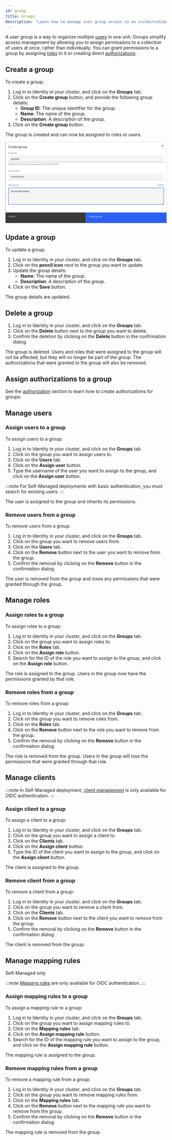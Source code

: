 ```yaml
---
id: group
title: Groups
description: "Learn how to manage user group access to an orchestration cluster."
---
```


A user group is a way to organize multiple [users](user.md) in one unit. Groups simplify access management by allowing you to assign permissions to a collection of users at once, rather than individually. You can grant permissions to a group by assigning [roles](role.md) to it or creating direct [authorizations](authorization.md).

## Create a group

To create a group:

1. Log in to Identity in your cluster, and click on the **Groups** tab.
2. Click on the **Create group** button, and provide the following group details:
   - **Group ID**: The unique identifier for the group.
   - **Name**: The name of the group.
   - **Description**: A description of the group.
3. Click on the **Create group** button.

The group is created and can now be assigned to roles or users.

![identity-create-group-tab](./img/create-group-tab.png)

## Update a group

To update a group:

1. Log in to Identity in your cluster, and click on the **Groups** tab.
2. Click on the **pencil icon** next to the group you want to update.
3. Update the group details:
   - **Name**: The name of the group.
   - **Description**: A description of the group.
4. Click on the **Save** button.

The group details are updated.

## Delete a group

1. Log in to Identity in your cluster, and click on the **Groups** tab.
2. Click on the **Delete** button next to the group you want to delete.
3. Confirm the deletion by clicking on the **Delete** button in the confirmation dialog.

The group is deleted. Users and roles that were assigned to the group will not be affected, but they will no longer be part of the group. The authorizations that were granted to the group will also be removed.

## Assign authorizations to a group

See the [authorization](./authorization.md) section to learn how to create authorizations for groups.

## Manage users

### Assign users to a group

To assign users to a group:

1. Log in to Identity in your cluster, and click on the **Groups** tab.
2. Click on the group you want to assign users to.
3. Click on the **Users** tab.
4. Click on the **Assign user** button.
5. Type the username of the user you want to assign to the group, and click on the **Assign user** button.

:::note
For Self-Managed deployments with basic authentication, you must search for existing users.
:::

The user is assigned to the group and inherits its permissions.

### Remove users from a group

To remove users from a group:

1. Log in to Identity in your cluster, and click on the **Groups** tab.
2. Click on the group you want to remove users from.
3. Click on the **Users** tab.
4. Click on the **Remove** button next to the user you want to remove from the group.
5. Confirm the removal by clicking on the **Remove** button in the confirmation dialog.

The user is removed from the group and loses any permissions that were granted through the group.

## Manage roles

### Assign roles to a group

To assign roles to a group:

1. Log in to Identity in your cluster, and click on the **Groups** tab.
2. Click on the group you want to assign roles to.
3. Click on the **Roles** tab.
4. Click on the **Assign role** button.
5. Search for the ID of the role you want to assign to the group, and click on the **Assign role** button.

The role is assigned to the group. Users in the group now have the permissions granted by that role.

### Remove roles from a group

To remove roles from a group:

1. Log in to Identity in your cluster, and click on the **Groups** tab.
2. Click on the group you want to remove roles from.
3. Click on the **Roles** tab.
4. Click on the **Remove** button next to the role you want to remove from the group.
5. Confirm the removal by clicking on the **Remove** button in the confirmation dialog.

The role is removed from the group. Users in the group will lose the permissions that were granted through that role.

## Manage clients

:::note
In Self-Managed deployment, [client management](client.md) is only available for OIDC authentication.
:::

### Assign client to a group

To assign a client to a group:

1. Log in to Identity in your cluster, and click on the **Groups** tab.
2. Click on the group you want to assign a client to.
3. Click on the **Clients** tab.
4. Click on the **Assign client** button.
5. Type the ID of the client you want to assign to the group, and click on the **Assign client** button.

The client is assigned to the group.

### Remove client from a group

To remove a client from a group:

1. Log in to Identity in your cluster, and click on the **Groups** tab.
2. Click on the group you want to remove a client from.
3. Click on the **Clients** tab.
4. Click on the **Remove** button next to the client you want to remove from the group.
5. Confirm the removal by clicking on the **Remove** button in the confirmation dialog.

The client is removed from the group.

## Manage mapping rules

<span class="badge badge--platform">Self-Managed only</span>

:::note
[Mapping rules](../concepts/access-control/mapping-rules.md) are only available for OIDC authentication.
:::

### Assign mapping rules to a group

To assign a mapping rule to a group:

1. Log in to Identity in your cluster, and click on the **Groups** tab.
2. Click on the group you want to assign mapping rules to.
3. Click on the **Mapping rules** tab.
4. Click on the **Assign mapping rule** button.
5. Search for the ID of the mapping rule you want to assign to the group, and click on the **Assign mapping rule** button.

The mapping rule is assigned to the group.

### Remove mapping rules from a group

To remove a mapping rule from a group:

1. Log in to Identity in your cluster, and click on the **Groups** tab.
2. Click on the group you want to remove mapping rules from.
3. Click on the **Mapping rules** tab.
4. Click on the **Remove** button next to the mapping rule you want to remove from the group.
5. Confirm the removal by clicking on the **Remove** button in the confirmation dialog.

The mapping rule is removed from the group.
